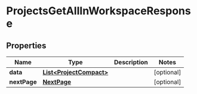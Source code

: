 

# ProjectsGetAllInWorkspaceResponse


## Properties

| Name | Type | Description | Notes |
|------------ | ------------- | ------------- | -------------|
|**data** | [**List&lt;ProjectCompact&gt;**](ProjectCompact.md) |  |  [optional] |
|**nextPage** | [**NextPage**](NextPage.md) |  |  [optional] |



